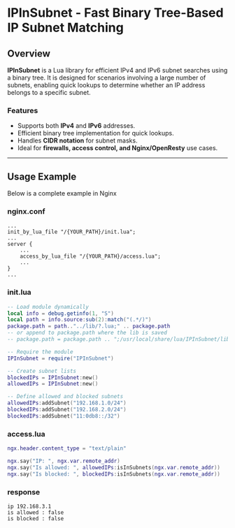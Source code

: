 # IPInSubnet - Fast Binary Tree-Based IP Subnet Matching

## Overview
**IPInSubnet** is a Lua library for efficient IPv4 and IPv6 subnet searches using a binary tree. It is designed for scenarios involving a large number of subnets, enabling quick lookups to determine whether an IP address belongs to a specific subnet.

### Features
- Supports both **IPv4** and **IPv6** addresses.
- Efficient binary tree implementation for quick lookups.
- Handles **CIDR notation** for subnet masks.
- Ideal for **firewalls, access control, and Nginx/OpenResty** use cases.


---
## Usage Example
Below is a complete example in Nginx 

### nginx.conf
```nginx
...
init_by_lua_file "/{YOUR_PATH}/init.lua";
...
server {
    ...
    access_by_lua_file "/{YOUR_PATH}/access.lua";
    ...
}
...
```

### init.lua
```lua
-- Load module dynamically
local info = debug.getinfo(1, "S")  
local path = info.source:sub(2):match("(.*/)")  
package.path = path.."../lib/?.lua;" .. package.path
-- or append to package.path where the lib is saved
-- package.path = package.path .. ";/usr/local/share/lua/IPInSubnet/lib/?.lua"

-- Require the module
IPInSubnet = require("IPInSubnet")

-- Create subnet lists
blockedIPs = IPInSubnet:new()
allowedIPs = IPInSubnet:new()

-- Define allowed and blocked subnets
allowedIPs:addSubnet("192.168.1.0/24")
blockedIPs:addSubnet("192.168.2.0/24")
blockedIPs:addSubnet("11:0db8::/32")
```

### access.lua
```lua
ngx.header.content_type = "text/plain"

ngx.say("IP: ", ngx.var.remote_addr)
ngx.say("Is allowed: ", allowedIPs:isInSubnets(ngx.var.remote_addr))
ngx.say("Is blocked: ", blockedIPs:isInSubnets(ngx.var.remote_addr))
```

### response
```
ip 192.168.3.1
is allowed : false
is blocked : false
```

